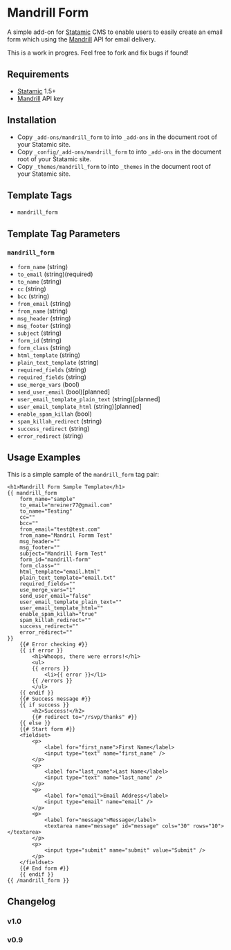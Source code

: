 # Mandrill Form
A simple add-on for [Statamic](http://statamic.com) CMS to enable users to easily create an email form which using the [Mandrill](http://mandrillapp.com) API for email delivery.

This is a work in progres. Feel free to fork and fix bugs if found!

## Requirements
* [Statamic](http://statamic.com) 1.5+
* [Mandrill](http://mandrillapp.com) API key

## Installation
* Copy `_add-ons/mandrill_form` to into `_add-ons` in the document root of your Statamic site.
* Copy `_config/_add-ons/mandrill_form` to into `_add-ons` in the document root of your Statamic site.
* Copy `_themes/mandrill_form` to into `_themes` in the document root of your Statamic site.

## Template Tags
* `mandrill_form`

## Template Tag Parameters
### `mandrill_form`
* `form_name` (string)
* `to_email` (string)(required)
* `to_name` (string)
* `cc` (string)
* `bcc` (string)
* `from_email` (string)
* `from_name` (string)
* `msg_header` (string)
* `msg_footer` (string)
* `subject` (string)
* `form_id` (string)
* `form_class` (string)
* `html_template` (string)
* `plain_text_template` (string)
* `required_fields` (string)
* `required_fields` (string)
* `use_merge_vars` (bool)
* `send_user_email` (bool)[planned]
* `user_email_template_plain_text` (string)[planned]
* `user_email_template_html` (string)[planned]
* `enable_spam_killah` (bool)
* `spam_killah_redirect` (string)
* `success_redirect` (string)
* `error_redirect` (string)

## Usage Examples

This is a simple sample of the `mandrill_form` tag pair:

    <h1>Mandrill Form Sample Template</h1>
    {{ mandrill_form
        form_name="sample"
        to_email="mreiner77@gmail.com"
        to_name="Testing"
        cc=""
        bcc=""
        from_email="test@test.com"
        from_name="Mandril Formm Test"
        msg_header=""
        msg_footer=""
        subject="Mandrill Form Test"
        form_id="mandrill-form"
        form_class=""
        html_template="email.html"
        plain_text_template="email.txt"
        required_fields=""
        use_merge_vars="1"
        send_user_email="false"
        user_email_template_plain_text=""
        user_email_template_html=""
        enable_spam_killah="true"
        spam_killah_redirect=""
        success_redirect=""
        error_redirect=""
    }}
        {{# Error checking #}}
        {{ if error }}
            <h1>Whoops, there were errors!</h1>
            <ul>
            {{ errors }}
                <li>{{ error }}</li>
            {{ /errors }}
            </ul>
        {{ endif }}
        {{# Success message #}}
        {{ if success }}
            <h2>Success!</h2>
            {{# redirect to="/rsvp/thanks" #}}
        {{ else }}
        {{# Start form #}}
        <fieldset>
            <p>
                <label for="first_name">First Name</label>
                <input type="text" name="first_name" />
            </p>
            <p>
                <label for="last_name">Last Name</label>
                <input type="text" name="last_name" />
            </p>
            <p>
                <label for="email">Email Address</label>
                <input type="email" name="email" />
            </p>
            <p>
                <label for="message">Message</label>
                <textarea name="message" id="message" cols="30" rows="10"></textarea>
            </p>
            <p>
                <input type="submit" name="submit" value="Submit" />
            </p>
        </fieldset>
        {{# End form #}}
        {{ endif }}
    {{ /mandrill_form }}

## Changelog
### v1.0
### v0.9

